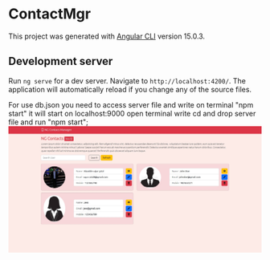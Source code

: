 # ContactMgr

This project was generated with [Angular CLI](https://github.com/angular/angular-cli) version 15.0.3.

## Development server

Run `ng serve` for a dev server. Navigate to `http://localhost:4200/`. The application will automatically reload if you change any of the source files.

For use db.json you need to access server file and write on terminal  "npm start" it will start on localhost:9000
open terminal write cd and drop server file and run "npm start";
<img src="./src/assets/Homepage.jpg" />